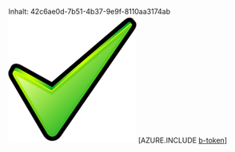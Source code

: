 Inhalt: 42c6ae0d-7b51-4b37-9e9f-8110aa3174ab![Bild](d0fa6c43-697a-40c6-bf49-303b14314f69.png)
[AZURE.INCLUDE [b-token](c70e52d9-c65b-4dbd-ab3e-07685f252165.md)]
